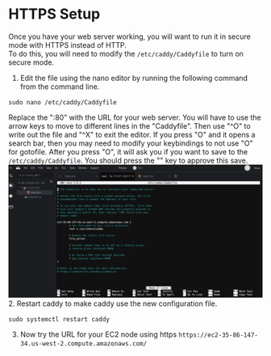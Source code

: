 # HTTPS Setup

Once you have your web server working, you will want to run it in secure mode with HTTPS instead of HTTP.  
To do this, you will need to modify the ```/etc/caddy/Caddyfile``` to turn on secure mode.
1. Edit the file using the nano editor by running the following command from the command line.
```
sudo nano /etc/caddy/Caddyfile
```
Replace the ":80" with the URL for your web server.
You will have to use the arrow keys to move to different lines in the "Caddyfile".
Then use "^O" to write out the file and "^X" to exit the editor.  If you press "<control>O" and it opens a search bar, then you may need to modify your keybindings to not use "<control>O" for gotofile.  After you press "<control>O", it will ask you if you want to save to the ```/etc/caddy/Caddyfile```.  You should press the "<enter>" key to approve this save.
<img src="images/caddyhttps.png" width=1000>
2. Restart caddy to make caddy use the new configuration file.
```
sudo systemctl restart caddy
```

3. Now try the URL for your EC2 node using https ```https://ec2-35-86-147-34.us-west-2.compute.amazonaws.com/```
